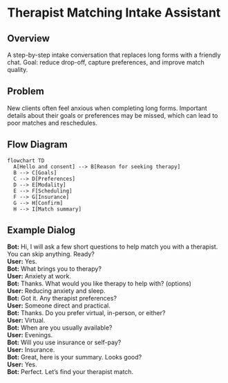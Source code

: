 # Therapist Matching Intake Assistant

## Overview
A step-by-step intake conversation that replaces long forms with a friendly chat. Goal: reduce drop-off, capture preferences, and improve match quality.

## Problem
New clients often feel anxious when completing long forms. Important details about their goals or preferences may be missed, which can lead to poor matches and reschedules.

## Flow Diagram
```mermaid
flowchart TD
  A[Hello and consent] --> B[Reason for seeking therapy]
  B --> C[Goals]
  C --> D[Preferences]
  D --> E[Modality]
  E --> F[Scheduling]
  F --> G[Insurance]
  G --> H[Confirm]
  H --> I[Match summary]
```

## Example Dialog
**Bot:** Hi, I will ask a few short questions to help match you with a therapist. You can skip anything. Ready?  
**User:** Yes.  
**Bot:** What brings you to therapy?  
**User:** Anxiety at work.  
**Bot:** Thanks. What would you like therapy to help with? (options)  
**User:** Reducing anxiety and sleep.  
**Bot:** Got it. Any therapist preferences?  
**User:** Someone direct and practical.  
**Bot:** Thanks. Do you prefer virtual, in-person, or either?  
**User:** Virtual.  
**Bot:** When are you usually available?  
**User:** Evenings.  
**Bot:** Will you use insurance or self-pay?  
**User:** Insurance.  
**Bot:** Great, here is your summary. Looks good?  
**User:** Yes.  
**Bot:** Perfect. Let’s find your therapist match.
